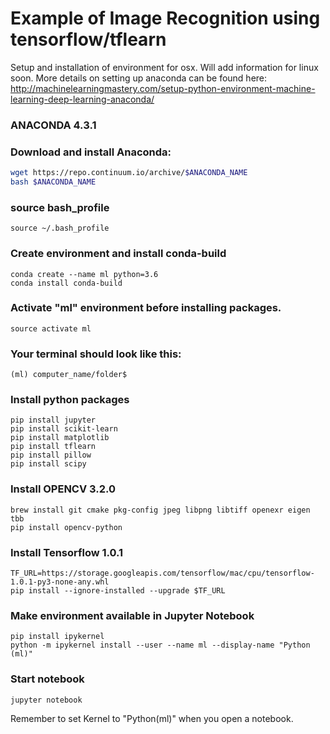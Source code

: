 
# Example of Image Recognition using tensorflow/tflearn

Setup and installation of environment for osx. Will add information for 
linux soon. More details on setting up anaconda can be found here:
<http://machinelearningmastery.com/setup-python-environment-machine-learning-deep-learning-anaconda/>


### ANACONDA 4.3.1 
### Download and install Anaconda:
```ANACONDA_NAME=Anaconda3-4.3.1-MacOSX-x86_64.sh
wget https://repo.continuum.io/archive/$ANACONDA_NAME
bash $ANACONDA_NAME
```

### source bash_profile
```
source ~/.bash_profile
```

### Create environment and install conda-build
```
conda create --name ml python=3.6
conda install conda-build
```

### Activate "ml" environment before installing packages.
```
source activate ml
```

### Your terminal should look like this:
```
(ml) computer_name/folder$
```

### Install python packages
```
pip install jupyter
pip install scikit-learn
pip install matplotlib
pip install tflearn
pip install pillow
pip install scipy
```

### Install OPENCV 3.2.0 ###
```
brew install git cmake pkg-config jpeg libpng libtiff openexr eigen tbb
pip install opencv-python
```

### Install Tensorflow 1.0.1 ###
```
TF_URL=https://storage.googleapis.com/tensorflow/mac/cpu/tensorflow-1.0.1-py3-none-any.whl
pip install --ignore-installed --upgrade $TF_URL
```

### Make environment available in Jupyter Notebook
```
pip install ipykernel
python -m ipykernel install --user --name ml --display-name "Python (ml)"
```

### Start notebook
```
jupyter notebook
```

Remember to set Kernel to "Python(ml)" when you open a notebook.


